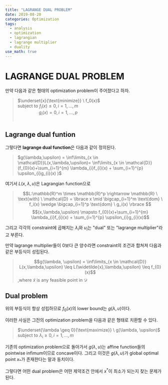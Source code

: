 ```yaml
---
title: "LAGRANGE DUAL PROBLEM"
date: 2019-08-20
categories: Optimization
tags:
  - analysis
  - optimization
  - lagrangian
  - lagrange multiplier
  - duality
use_math: true
---
```


# LAGRANGE DUAL PROBLEM

만약 다음과 같은 형태의 optimization problem이 주어졌다고 하자.
>$\underset{x}{\text{minimize}} \  f_0(x)$<br>
$\text{subject to} \ f_i(x) \leq 0 , i=1,...,m$<br>
$\qquad\qquad\  g_i(x) = 0 , i=1,...,p$<br><br>

## Lagrange dual funtion
그렇다면 **lagrange dual function**은 다음과 같이 정의된다.

>$g(\lambda,\upsilon) = \inf\limits_{x \in \mathcal{D}}L(x,\lambda,\upsilon)= \inf\limits_{x \in \mathcal{D}}(f_{0}(x)+\sum_{i=1}^{m} \lambda_{i}f_{i}(x) + \sum_{i=1}^{p} \upsilon_{i}g_{i}(x) )$

여기서 $L(x,\lambda,\upsilon)$은 Lagrangian function으로<br> 
>$$L:\mathbb{R}^m \times \mathbb{R}^p \rightarrow \mathbb{R} \ \text{with} \ \mathcal{D} = \lbrace x \mid \bigcap_{i=1}^m \text{dom} \ f_i(x) \wedge \bigcap_{i=1}^p \text{dom} \ g_i(x) \rbrace $$
$$(x,\lambda,\upsilon) \mapsto f_{0}(x)+\sum_{i=1}^{m} \lambda_{i}f_{i}(x) + \sum_{i=1}^{p} \upsilon_{i}g_{i}(x)$$

그리고 각각의 constraint에 곱해지는 $\lambda_{i}$와 $\upsilon_{i}$는 "dual" 또는 "lagrange multiplier"라고 부른다.

만약 lagrange multiplier들이 0보다 큰 양수라면 constraint의 조건과 합쳐져 다음과 같은 부등식이 성립된다.

>$$g(\lambda, \upsilon) = \inf\limits_{x \in \mathcal{D}} L(x,\lambda,\upsilon) \leq L(\widetilde{x},\lambda,\upsilon) \leq f_{0}(x)$$
,where $\widetilde{x}$ is any feasible point in $\mathcal{D}$

## Dual problem
위의 부등식이 항상 성립하므로 $f_{0}(x)$의 lower bound는 $g(\lambda, \upsilon)$이다.<br>

이러한 사실은 그전의 optimization problem을 다음과 같은 형태로 치환할 수 있다.<br>

>$\underset{\lambda \geq 0}{\text{maximize}} \  g(\lambda, \upsilon)$<br>
$\text{subject to} \ \lambda_{i} \geq 0 , i=1,...,m$<br>

기존의 optimization problem으로 돌아가서
$g(\lambda, \upsilon)$는 affine function들의 pointwise infimum이므로 concave이다. 그리고 이것은 $g(\lambda, \upsilon)$가 global optimal point $x_{\ast}$가 존재한다는 말과 동치이다.

그렇다면 어떤 dual problem은 어떤 제약조건 안에서 $x^{\ast}$이 최소가 되는지 찾는 문제가 된다.

